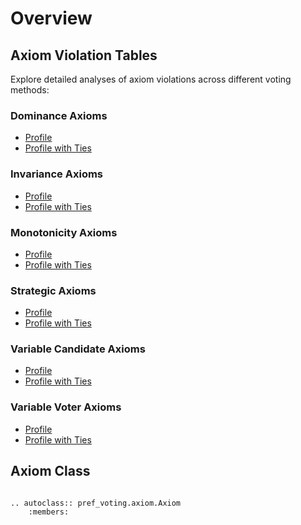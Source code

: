 Overview
==========

## Axiom Violation Tables

Explore detailed analyses of axiom violations across different voting methods:

### Dominance Axioms
* <a href="axiom_violations_dominance_axioms_profile.html">Profile</a>
* <a href="axiom_violations_dominance_axioms_profilewithties.html">Profile with Ties</a>

### Invariance Axioms
* <a href="axiom_violations_invariance_axioms_profile.html">Profile</a>
* <a href="axiom_violations_invariance_axioms_profilewithties.html">Profile with Ties</a>

### Monotonicity Axioms
* <a href="axiom_violations_monotonicity_axioms_profile.html">Profile</a>
* <a href="axiom_violations_monotonicity_axioms_profilewithties.html">Profile with Ties</a>

### Strategic Axioms
* <a href="axiom_violations_strategic_axioms_profile.html">Profile</a>
* <a href="axiom_violations_strategic_axioms_profilewithties.html">Profile with Ties</a>

### Variable Candidate Axioms
* <a href="axiom_violations_variable_candidate_axioms_profile.html">Profile</a>
* <a href="axiom_violations_variable_candidate_axioms_profilewithties.html">Profile with Ties</a>

### Variable Voter Axioms
* <a href="axiom_violations_variable_voter_axioms_profile.html">Profile</a>
* <a href="axiom_violations_variable_voter_axioms_profilewithties.html">Profile with Ties</a>

## Axiom Class

```{eval-rst} 

.. autoclass:: pref_voting.axiom.Axiom
    :members: 

```

